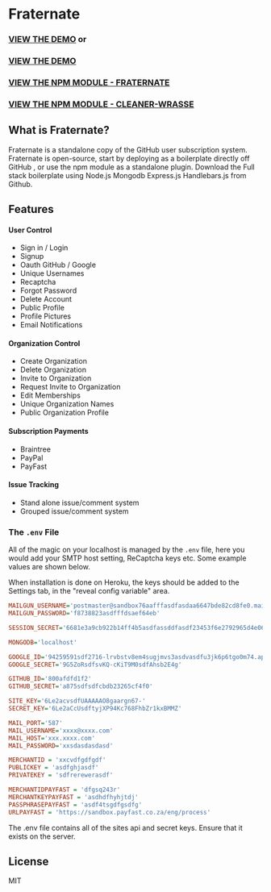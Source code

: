 # Fraternate

### [VIEW THE DEMO](https://wrasse.herokuapp.com) or
### [VIEW THE DEMO](https://fraternate.herokuapp.com)

### [VIEW THE NPM MODULE - FRATERNATE](https://www.npmjs.com/package/fraternate)
### [VIEW THE NPM MODULE - CLEANER-WRASSE](https://www.npmjs.com/package/fraternate)

## What is Fraternate?

Fraternate is a standalone copy of the GitHub user subscription system. Fraternate is open-source, start by deploying as a boilerplate directly off GitHub , or use the npm module as a standalone plugin. Download the Full stack boilerplate using Node.js Mongodb Express.js Handlebars.js from Github.

## Features

#### User Control

* Sign in / Login
* Signup
* Oauth GitHub / Google
* Unique Usernames
* Recaptcha
* Forgot Password
* Delete Account
* Public Profile
* Profile Pictures
* Email Notifications

#### Organization Control

* Create Organization
* Delete Organization
* Invite to Organization
* Request Invite to Organization
* Edit Memberships
* Unique Organization Names
* Public Organization Profile

#### Subscription Payments

* Braintree
* PayPal
* PayFast

#### Issue Tracking

* Stand alone issue/comment system
* Grouped issue/comment system

### The `.env` File

All of the magic on your localhost is managed by the `.env` file, here you would add your SMTP host setting, ReCaptcha keys etc. Some example values are shown below.

When installation is done on Heroku, the keys should be added to the Settings tab, in the "reveal config variable" area.

```ini
MAILGUN_USERNAME='postmaster@sandbox76aafffasdfasdaa6647bde82cd8fe0.mailgun.org'
MAILGUN_PASSWORD='f8738823asdfffdsaef64eb'

SESSION_SECRET='6681e3a9cb922b14ff4b5asdfassddfasdf23453f6e2792965d4e063'

MONGODB='localhost'

GOOGLE_ID='94259591sdf2716-lrvbstv8em4sugjmvs3asdvasdfu3jk6p6tgo0m74.apps.googleusercontent.com'
GOOGLE_SECRET='9G5ZoRsdfsvKQ-cKiT9M0sdfAhsb2E4g'

GITHUB_ID='800afdfd1f2'
GITHUB_SECRET='a875sdfsdfcbdb23265cf4f0'

SITE_KEY='6Le2acvsdfUAAAAAO8gaargn67-'
SECRET_KEY='6Le2aCcUsdftyjXP94Kc768FhbZr1kxBMMZ'

MAIL_PORT='587'
MAIL_USERNAME='xxxx@xxxx.com'
MAIL_HOST='xxx.xxxx.com'
MAIL_PASSWORD='xxsdasdasdasd'

MERCHANTID = 'xxcvdfgdfgdf'
PUBLICKEY = 'asdfghjasdf'
PRIVATEKEY = 'sdfrerewerasdf'

MERCHANTIDPAYFAST = 'dfgsq243r'
MERCHANTKEYPAYFAST = 'asdhdfhyhjtdj'
PASSPHRASEPAYFAST = 'asdf4tsgdfgsdfg'
URLPAYFAST = 'https://sandbox.payfast.co.za/eng/process'
```

The .env file contains all of the sites api and secret keys. Ensure that it exists on the server.

## License

MIT

